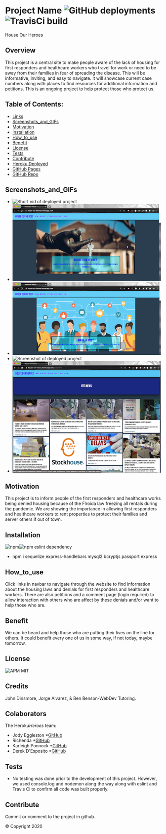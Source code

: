   # Project Name ![GitHub deployments](https://img.shields.io/github/deployments/badges/shields/shields-staging?color=pink) ![TravisCi build](https://travis-ci.org/jmeggles/House-Our-Heroes.svg?branch=master)
  House Our Heroes

  ## Overview 
  This project is a central site to make people aware of the lack of housing for first responders and healthcare workers who travel for work or need to be away from their families in fear of spreading the disease. This will be informative, inviting, and easy to navigate. It will showcase current case numbers along with places to find resources for additional information and petitions. This is an ongoing project to help protect those who protect us.

  ## Table of Contents:
  - [Links](#Links)
  - [Screenshots_and_GIFs](#Screenshots_and_GIFs)
  - [Motivation](#Motivation)
  - [Installation](#Installation)
  - [How_to_use](#How_to_use)
  - [Benefit](#Benefit)
  - [License](#License)
  - [Tests](#Tests)
  - [Contribute](#Contribute)
  - [Heroku Deployed](https://sessions-react-app.herokuapp.com/)
  - [GitHub Pages](https://jmeggles.github.io/House-Our-Heroes/)
  - [GitHub Repo](https://github.com/jmeggles/House-Our-Heroes)

 ## Screenshots_and_GIFs 
  - ![Short vid of deployed project](https://media.giphy.com/media/WUapatJRoDFtlrZbgI/giphy.gif)
  - ![Screenshot of deployed project](public/assets/images/screenshot1.png) 
  - ![Screenshot of deployed project](public/assets/images/screenshot2.png)
  - ![Screenshot of deployed project](public/images/screenshot3.png)  
  - ![Screenshot of deployed project](public/assets/images/screenshot4.png)
  
  ## Motivation
  This project is to inform people of the first responders and healthcare works being denied housing because of the Flroida law freezing all rentals during the pandemic.  We are showing the importance in allowing first responders and healthcare workers to rent properties to protect their families and server others if out of town.  

  ## Installation 
  ![npm](https://img.shields.io/npm/v/npm?color=green&style=plastic)![npm eslint dependency](https://img.shields.io/npm/dependency-version/eslint-config/dev/eslint)
  - npm i sequelize express-handlebars mysql2 bcryptjs passport express

  ## How_to_use
  Click links in navbar to navigate through the website to find information about the housing laws and denials for first responders and healthcare workers.  There are also petitions and a comment page (login required) to allow interaction with others who are affect by these denials and/or want to help those who are.

  ## Benefit
  We can be heard and help those who are putting their lives on the line for others.  It could benefit every one of us in some way, if not today, maybe tomorrow.

  ## License 
  ![APM](https://img.shields.io/apm/l/npm?color=pink&style=plastic)
  MIT

  ## Credits
  John Dinsmore, Jorge Alvarez, & Ben Benson-WebDev Tutoring.

  ## Colaborators
  The Heroku*Heroes* team:
  - Jody Eggleston *[GitHub](https://github.com/jmeggles)
  - Richenda  *[GitHub](https://github.com/rrtrenchf)
  - Karleigh Ponnock *[GitHub](https://github.com/karleighponnock)
  - Derek D'Esposito *[GitHub](https://github.com/Derekdespo)

  ## Tests
  - No testing was done prior to the development of this project.  However, we used console.log and nodemon along the way along with eslint and Travis Ci to confirm all code was built properly.  

  ## Contribute
  Commit or comment to the project in github.

  © Copyright 2020
